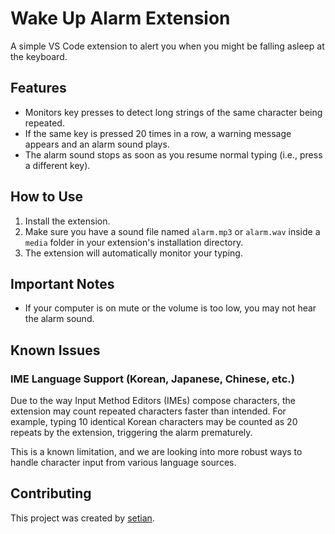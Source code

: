 # Wake Up Alarm Extension

A simple VS Code extension to alert you when you might be falling asleep at the keyboard.

## Features

- Monitors key presses to detect long strings of the same character being repeated.
- If the same key is pressed 20 times in a row, a warning message appears and an alarm sound plays.
- The alarm sound stops as soon as you resume normal typing (i.e., press a different key).

## How to Use

1.  Install the extension.
2.  Make sure you have a sound file named `alarm.mp3` or `alarm.wav` inside a `media` folder in your extension's installation directory.
3.  The extension will automatically monitor your typing.

## Important Notes

- If your computer is on mute or the volume is too low, you may not hear the alarm sound.

## Known Issues

### IME Language Support (Korean, Japanese, Chinese, etc.)

Due to the way Input Method Editors (IMEs) compose characters, the extension may count repeated characters faster than intended. For example, typing 10 identical Korean characters may be counted as 20 repeats by the extension, triggering the alarm prematurely.

This is a known limitation, and we are looking into more robust ways to handle character input from various language sources.

## Contributing

This project was created by [setian](https://github.com/setian).
